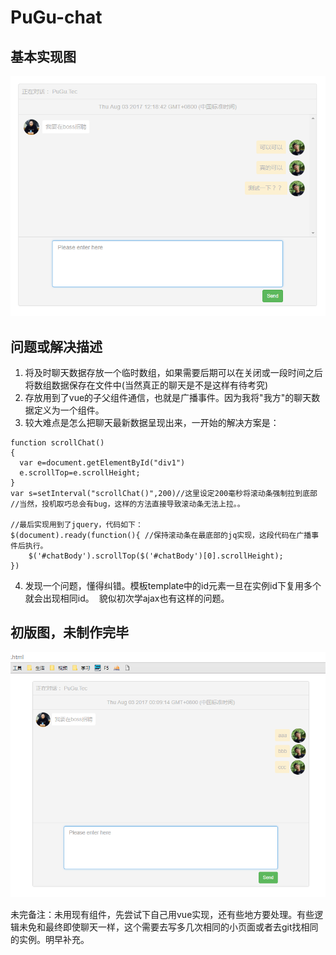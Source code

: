 # PuGu-chat

## 基本实现图
![还是有些小问题的](https://github.com/GzhiYi/PuGu-chat/blob/master/img/%E5%AE%8C%E6%88%90%E5%9B%BE.png)

## 问题或解决描述
1. 将及时聊天数据存放一个临时数组，如果需要后期可以在关闭或一段时间之后将数组数据保存在文件中(当然真正的聊天是不是这样有待考究)
2. 存放用到了vue的子父组件通信，也就是广播事件。因为我将"我方"的聊天数据定义为一个组件。
3. 较大难点是怎么把聊天最新数据呈现出来，一开始的解决方案是：
```
function scrollChat()
{
  var e=document.getElementById("div1")
  e.scrollTop=e.scrollHeight;
}
var s=setInterval("scrollChat()",200)//这里设定200毫秒将滚动条强制拉到底部
//当然，投机取巧总会有bug，这样的方法直接导致滚动条无法上拉。。

//最后实现用到了jquery，代码如下：
$(document).ready(function(){ //保持滚动条在最底部的jq实现，这段代码在广播事件后执行。
    $('#chatBody').scrollTop($('#chatBody')[0].scrollHeight);
})
```
4. 发现一个问题，懂得纠错。模板template中的id元素一旦在实例id下复用多个就会出现相同id。
  貌似初次学ajax也有这样的问题。
## 初版图，未制作完毕
![还有时间什么的没有修改，待添加](https://github.com/GzhiYi/PuGu-chat/blob/master/img/%E5%9F%BA%E6%9C%AC%E6%A0%B7%E5%BC%8F.png)

未完备注：未用现有组件，先尝试下自己用vue实现，还有些地方要处理。有些逻辑未免和最终即使聊天一样，这个需要去写多几次相同的小页面或者去git找相同的实例。明早补充。
